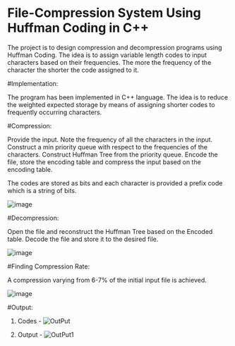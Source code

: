# File-Compression System Using Huffman Coding in C++
The project is to design compression and decompression programs using Huffman Coding. The idea is to assign variable length codes to input characters based on their frequencies. The more the frequency of the character the shorter the code assigned to it.

#Implementation:

The program has been implemented in C++ language. The idea is to reduce the weighted expected storage by means of assigning shorter codes to frequently occurring characters.

#Compression:

Provide the input.
Note the frequency of all the characters in the input.
Construct a min priority queue with respect to the frequencies of the characters.
Construct Huffman Tree from the priority queue.
Encode the file, store the encoding table and compress the input based on the encoding table.

The codes are stored as bits and each character is provided a prefix code which is a string of bits.

![image](https://user-images.githubusercontent.com/113370126/200725768-3d1f4a4c-906f-4e73-83b5-2f74ee28f90e.png)

#Decompression:

Open the file and reconstruct the Huffman Tree based on the Encoded table.
Decode the file and store it to the desired file.

![image](https://user-images.githubusercontent.com/113370126/200725740-99b9e91b-67f3-411b-b28d-fc267eece50c.png)

#Finding Compression Rate:

A compression varying from 6-7% of the initial input file is achieved.

![image](https://user-images.githubusercontent.com/113370126/200725687-c985e97a-933e-4c22-a4e6-904cca9bef29.png)

#Output:
1) Codes -
![OutPut](https://user-images.githubusercontent.com/113370126/200725852-a50400b4-310e-4964-b8e7-04838b44b222.png)

2) Output -
![OutPut1](https://user-images.githubusercontent.com/113370126/200725868-b5d7cafb-932c-479f-816d-f10380771a39.png)

